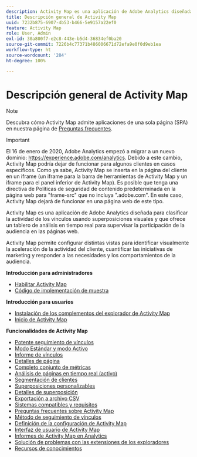 ```yaml
---
description: Activity Map es una aplicación de Adobe Analytics diseñada para clasificar la actividad de los vínculos usando superposiciones visuales y que ofrece un tablero de análisis en tiempo real para supervisar la participación de la audiencia en las páginas web.
title: Descripción general de Activity Map
uuid: 7232b875-6907-4b53-b466-5e9157a22ef0
feature: Activity Map
role: User, Admin
exl-id: 30a800f7-e2c8-443e-b5d4-36834ef0ba20
source-git-commit: 7226b4c77371b486006671d72efa9e0f0d9eb1ea
workflow-type: ht
source-wordcount: '284'
ht-degree: 100%

---
```


# Descripción general de Activity Map

>[!NOTE]
>Descubra cómo Activity Map admite aplicaciones de una sola página (SPA) en nuestra página de [Preguntas frecuentes](/help/analyze/activity-map/activitymap-faq.md).

>[!IMPORTANT]
>El 16 de enero de 2020, Adobe Analytics empezó a migrar a un nuevo dominio: https://experience.adobe.com/analytics. Debido a este cambio, Activity Map podría dejar de funcionar para algunos clientes en casos específicos. Como ya sabe, Activity Map se inserta en la página del cliente en un iframe (un iframe para la barra de herramientas de Activity Map y un iframe para el panel inferior de Activity Map). Es posible que tenga una directiva de Políticas de seguridad de contenido predeterminada en la página web para &quot;frame-src&quot; que no incluya &quot;.adobe.com&quot;. En este caso, Activity Map dejará de funcionar en una página web de este tipo.

Activity Map es una aplicación de Adobe Analytics diseñada para clasificar la actividad de los vínculos usando superposiciones visuales y que ofrece un tablero de análisis en tiempo real para supervisar la participación de la audiencia en las páginas web.

Activity Map permite configurar distintas vistas para identificar visualmente la aceleración de la actividad del cliente, cuantificar las iniciativas de marketing y responder a las necesidades y los comportamientos de la audiencia.

**Introducción para administradores**

* [Habilitar Activity Map](activitymap-getting-started/activitymap-getting-started-admins/activitymap-enable.md)
* [Código de implementación de muestra](activitymap-getting-started/activitymap-getting-started-admins/activitymap-sample-implementation-code.md)

**Introducción para usuarios**

* [Instalación de los complementos del explorador de Activity Map ](activitymap-getting-started/activitymap-getting-started-users/activitymap-install.md)
* [Inicio de Activity Map](activitymap-getting-started/activitymap-getting-started-users/activitymap-launch.md)

**Funcionalidades de Activity Map**

* [Potente seguimiento de vínculos](lnk-tracking-overview.md)
* [Modo Estándar y modo Activo](activitymap-standard-live.md)
* [Informe de vínculos](activitymap-links-report.md)
* [Detalles de página](activitymap-page-flow.md)
* [Completo conjunto de métricas](activitymap-complete-metrics.md)
* [Análisis de páginas en tiempo real (activo)](activitymap-realtime.md)
* [Segmentación de clientes](activitymap-multiple-segments.md)
* [Superposiciones personalizables](activitymap-gainerslosers.md)
* [Detalles de superposición](activitymap-overlay-details.md)
* [Exportación a archivo CSV](activitymap-csv.md)
* [Sistemas compatibles y requisitos](activitymap-sysreqs.md)
* [Preguntas frecuentes sobre Activity Map](activitymap-faq.md)
* [Método de seguimiento de vínculos](activitymap-link-tracking/activitymap-link-tracking-methodology.md)
* [Definición de la configuración de Activity Map](activitymap-overlay-settings.md)
* [Interfaz de usuario de Activity Map](activitymap-user-interface.md)
* [Informes de Activity Map en Analytics](activitymap-reporting-analytics.md)
* [Solución de problemas con las extensiones de los exploradores](troubleshooting-browser-extensions.md)
* [Recursos de conocimientos](activitymap-info-resources.md)
